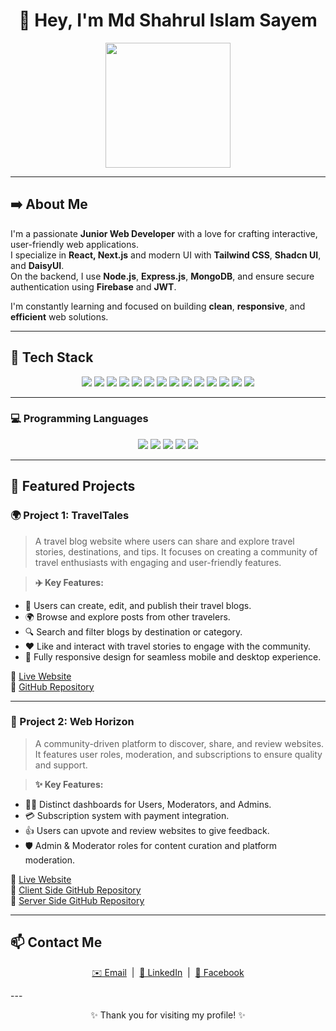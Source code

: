 <h1 align="center">👋 Hey, I'm Md Shahrul Islam Sayem</h1>

<div align="center">
  <img src="https://i.ibb.co/tTthpnFs/Your-paragraph-text-1.jpg" height="200" />
</div>

---

## ➡️ About Me

I'm a passionate **Junior Web Developer** with a love for crafting interactive, user-friendly web applications.  
I specialize in **React, Next.js** and modern UI with **Tailwind CSS**, **Shadcn UI**, and **DaisyUI**.  
On the backend, I use **Node.js**, **Express.js**, **MongoDB**, and ensure secure authentication using **Firebase** and **JWT**.  

I'm constantly learning and focused on building **clean**, **responsive**, and **efficient** web solutions.

---

## 🚀 Tech Stack

<p align="center">
  <img src="https://img.shields.io/badge/Next.js-000000?style=for-the-badge&logo=nextdotjs&logoColor=white" />
  <img src="https://img.shields.io/badge/TypeScript-3178C6?style=for-the-badge&logo=typescript&logoColor=white" />
  <img src="https://img.shields.io/badge/React-61DAFB?style=for-the-badge&logo=react&logoColor=black" />
  <img src="https://img.shields.io/badge/TailwindCSS-06B6D4?style=for-the-badge&logo=tailwindcss&logoColor=white" />
  <img src="https://img.shields.io/badge/Shadcn-000000?style=for-the-badge&logo=radixui&logoColor=white" />
  <img src="https://img.shields.io/badge/DaisyUI-5A0EF8?style=for-the-badge&logo=daisyui&logoColor=white" />
  <img src="https://img.shields.io/badge/Node.js-339933?style=for-the-badge&logo=nodedotjs&logoColor=white" />
  <img src="https://img.shields.io/badge/Express.js-000000?style=for-the-badge&logo=express&logoColor=white" />
  <img src="https://img.shields.io/badge/MongoDB-4EA94B?style=for-the-badge&logo=mongodb&logoColor=white" />
  <img src="https://img.shields.io/badge/Firebase-FFCA28?style=for-the-badge&logo=firebase&logoColor=black" />
  <img src="https://img.shields.io/badge/JWT-000000?style=for-the-badge&logo=jsonwebtokens&logoColor=white" />
  <img src="https://img.shields.io/badge/HTML5-E34F26?style=for-the-badge&logo=html5&logoColor=white" />
  <img src="https://img.shields.io/badge/CSS3-1572B6?style=for-the-badge&logo=css3&logoColor=white" />
  <img src="https://img.shields.io/badge/JavaScript-F7DF1E?style=for-the-badge&logo=javascript&logoColor=black" />
</p>

---

### 💻 Programming Languages

<p align="center">
  <img src="https://img.shields.io/badge/TypeScript-3178C6?style=for-the-badge&logo=typescript&logoColor=white" />
  <img src="https://img.shields.io/badge/JavaScript-F0DB4F?style=for-the-badge&logo=javascript&logoColor=black" />
  <img src="https://img.shields.io/badge/C-00599C?style=for-the-badge&logo=c&logoColor=white" />
  <img src="https://img.shields.io/badge/C++-004482?style=for-the-badge&logo=cplusplus&logoColor=white" />
  <img src="https://img.shields.io/badge/Python-3776AB?style=for-the-badge&logo=python&logoColor=white" />
</p>

---

## 🌟 Featured Projects

### 🌍 Project 1: **TravelTales**

> A travel blog website where users can share and explore travel stories, destinations, and tips. It focuses on creating a community of travel enthusiasts with engaging and user-friendly features.

> **✈️ Key Features:**
- 📝 Users can create, edit, and publish their travel blogs.  
- 🌍 Browse and explore posts from other travelers.  
- 🔍 Search and filter blogs by destination or category.  
- ❤️ Like and interact with travel stories to engage with the community.  
- 📱 Fully responsive design for seamless mobile and desktop experience.  

🔗 [Live Website](https://travel-tales-blog.vercel.app/)  
📂 [GitHub Repository](https://github.com/muhammad-sayem/Travel-Tales)  

---

### 🧭 Project 2: **Web Horizon**

> A community-driven platform to discover, share, and review websites. It features user roles, moderation, and subscriptions to ensure quality and support.

> **✨ Key Features:**
- 🧑‍💻 Distinct dashboards for Users, Moderators, and Admins.
- 💳 Subscription system with payment integration.
- 👍 Users can upvote and review websites to give feedback.
- 🛡️ Admin & Moderator roles for content curation and platform moderation.

🔗 [Live Website](https://web-horizon-final.netlify.app/)  
📂 [Client Side GitHub Repository](https://github.com/muhammad-sayem/Web-Horizon-Client)  
📂 [Server Side GitHub Repository](https://github.com/muhammad-sayem/Web-Horizon-Server)

---

## 📫 Contact Me

<p align="center">
  <a href="mailto:shahrulislam.sayem@gmail.com" target="_blank">✉️ Email</a> &nbsp;|&nbsp;
  <a href="https://www.linkedin.com/in/md-shahrul-islam-sayem/" target="_blank">🔗 LinkedIn</a> &nbsp;|&nbsp;
  <a href="https://www.facebook.com/shahrulislam.sayem/" target="_blank">📘 Facebook</a>
</p>
---

<p align="center">✨ Thank you for visiting my profile! ✨</p>
